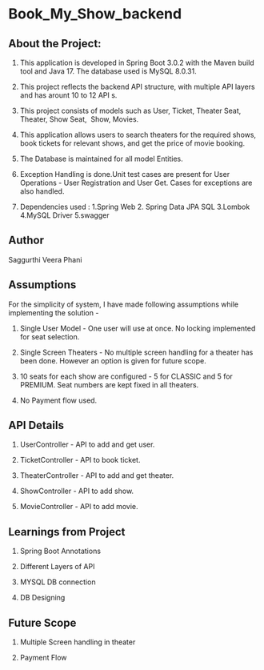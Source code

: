# Book_My_Show_backend

## About the Project:

1. This application is developed in Spring Boot 3.0.2 with the Maven build tool and Java 17. The database used is MySQL 8.0.31.

2. This project reflects the backend API structure, with multiple API layers and has arount 10 to 12 API s.

3. This project consists of models such as User, Ticket, Theater Seat, Theater, Show Seat,  Show, Movies.

4. This application allows users to search theaters for the required shows, book tickets for relevant shows, and get the price of movie booking.

5. The Database is maintained for all model Entities.

6. Exception Handling is done.Unit test cases are present for User Operations - User Registration and User Get. Cases for exceptions are also handled.

7. Dependencies used : 1.Spring Web   2. Spring Data JPA SQL   3.Lombok   4.MySQL Driver   5.swagger

## Author

Saggurthi Veera Phani

## Assumptions

For the simplicity of system, I have made following assumptions while implementing the solution -

1. Single User Model - One user will use at once. No locking implemented for seat selection.

2. Single Screen Theaters - No multiple screen handling for a theater has been done. However an option is given for future scope.

3. 10 seats for each show are configured - 5 for CLASSIC and 5 for PREMIUM. Seat numbers are kept fixed in all theaters.

4. No Payment flow used.

## API Details

1. UserController - API to add and get user.

2. TicketController - API to book ticket.

3. TheaterController - API to add and get theater.

4. ShowController - API to add show.

5. MovieController - API to add movie.

## Learnings from Project

1. Spring Boot Annotations
 
2. Different Layers of API
 
3. MYSQL DB connection
 
4. DB Designing

## Future Scope

1. Multiple Screen handling in theater

2. Payment Flow


